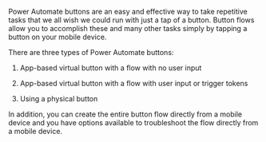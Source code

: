 Power Automate buttons are an easy and effective way to take repetitive
tasks that we all wish we could run with just a tap of a button. Button
flows allow you to accomplish these and many other tasks simply by
tapping a button on your mobile device. 

There are three types of Power Automate buttons:

1.  App-based virtual button with a flow with no user input

1.  App-based virtual button with a flow with user input or trigger tokens

1.  Using a physical button

In addition, you can create the entire button flow directly from 
a mobile device and you have options available to troubleshoot the 
flow directly from a mobile device.